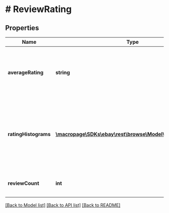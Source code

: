 # # ReviewRating

## Properties

Name | Type | Description | Notes
------------ | ------------- | ------------- | -------------
**averageRating** | **string** | The average rating given to a product based on customer reviews. | [optional] 
**ratingHistograms** | [**\macropage\SDKs\ebay\rest\browse\Model\RatingHistogram[]**](RatingHistogram.md) | An array of containers for the product rating histograms that shows the review counts and the product rating. | [optional] 
**reviewCount** | **int** | The total number of reviews for the item. | [optional] 

[[Back to Model list]](../../README.md#documentation-for-models) [[Back to API list]](../../README.md#documentation-for-api-endpoints) [[Back to README]](../../README.md)


